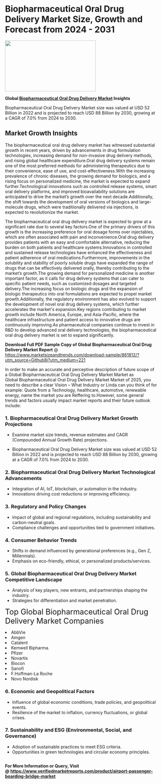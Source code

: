 <H1>Biopharmaceutical Oral Drug Delivery Market Size, Growth and Forecast from 2024 - 2031</H1><img class="aligncenter size-medium wp-image-584254" src="https://thirdeyenews.in/wp-content/uploads/2024/09/Global-Market-Research-300x168.jpeg" alt="" width="300" height="168" /><p><strong>Global&nbsp;<a href="https://www.marketsizeandtrends.com/download-sample/861812/?utm_source=Github8j?utm_medium=221">Biopharmaceutical Oral Drug Delivery Market</a> Insights</strong></p><p>Biopharmaceutical Oral Drug Delivery Market size was valued at USD 52 Billion in 2022 and is projected to reach USD 88 Billion by 2030, growing at a CAGR of 7.0% from 2024 to 2030.</p><p><h2>Market Growth Insights</h2> <p>The biopharmaceutical oral drug delivery market has witnessed substantial growth in recent years, driven by advancements in drug formulation technologies, increasing demand for non-invasive drug delivery methods, and rising global healthcare expenditure.Oral drug delivery systems remain one of the most preferred methods for administering therapeutics due to their convenience, ease of use, and cost-effectiveness.With the increasing prevalence of chronic diseases, the growing demand for biologics, and a rising focus on personalized medicine, the market is expected to expand further.Technological innovations such as controlled release systems, smart oral delivery platforms, and improved bioavailability solutions are anticipated to drive the market’s growth over the next decade.Additionally, the shift towards the development of oral versions of biologics and large-molecule drugs, which were traditionally delivered via injections, is expected to revolutionize the market.</p> <p>The biopharmaceutical oral drug delivery market is expected to grow at a significant rate due to several key factors.One of the primary drivers of this growth is the increasing preference for oral dosage forms over injectables, which are often associated with pain and inconvenience.Oral drug delivery provides patients with an easy and comfortable alternative, reducing the burden on both patients and healthcare systems.Innovations in controlled and sustained release technologies have enhanced the effectiveness and patient adherence of oral medications.Furthermore, improvements in the solubility and stability of poorly soluble drugs have expanded the range of drugs that can be effectively delivered orally, thereby contributing to the market’s growth.The growing demand for personalized medicine is another important factor, as it calls for drug delivery systems that can cater to specific patient needs, such as customized dosages and targeted delivery.The increasing focus on biologic drugs and the expansion of biologic therapeutics into oral formulations are expected to propel market growth.Additionally, the regulatory environment has also evolved to support the development of novel oral drug delivery systems, which further accelerates the market's expansion.Key regions contributing to market growth include North America, Europe, and Asia-Pacific, where the healthcare infrastructure and patient access to innovative drugs are continuously improving.As pharmaceutical companies continue to invest in R&D to develop advanced oral delivery technologies, the biopharmaceutical oral drug delivery market is set to expand significantly.</p><p><span class=""><strong>Download Full PDF Sample Copy of Global Biopharmaceutical Oral Drug Delivery Market Report</strong> @ <a href="https://www.marketsizeandtrends.com/download-sample/861812/?utm_source=Github8j?utm_medium=221" target="_blank">https://www.marketsizeandtrends.com/download-sample/861812/?utm_source=Github8j?utm_medium=221</a></span></p><p>In order to make an accurate and perceptive description of future scope of a Global&nbsp;Biopharmaceutical Oral Drug Delivery Market Market as Global&nbsp;Biopharmaceutical Oral Drug Delivery Market Market of 2025, you need to describe a clear Vision &ndash; What Industry or Linda can you think of for example: Quote from a Technology, healthcare, automotive, renewable energy, name the market you are Reffering to.However, some general trends and factors usually impact market reports and their future outlook include:</p><h3>1.&nbsp;<strong>Biopharmaceutical Oral Drug Delivery Market Growth Projections</strong></h3><ul><li>Examine market size trends, revenue estimates and CAGR (Compounded Annual Growth Rate) projections.</li><li><p>Biopharmaceutical Oral Drug Delivery Market size was valued at USD 52 Billion in 2022 and is projected to reach USD 88 Billion by 2030, growing at a CAGR of 7.0% from 2024 to 2030.</p></li></ul><h3>2.&nbsp;<strong>Biopharmaceutical Oral Drug Delivery Market Technological Advancements</strong></h3><ul><li>Integration of AI, IoT, blockchain, or automation in the industry.</li><li>Innovations driving cost reductions or improving efficiency.</li></ul><h3>3.&nbsp;<strong>Regulatory and Policy Changes</strong></h3><ul><li>Impact of global and regional regulations, including sustainability and carbon-neutral goals.</li><li>Compliance challenges and opportunities tied to government initiatives.</li></ul><h3>4.&nbsp;<strong>Consumer Behavior Trends</strong></h3><ul><li>Shifts in demand influenced by generational preferences (e.g., Gen Z, Millennials).</li><li>Emphasis on eco-friendly, ethical, or personalized products/services.</li></ul><h3>5.&nbsp;<strong>Global Biopharmaceutical Oral Drug Delivery Market Competitive Landscape</strong></h3><ul><li>Analysis of key players, new entrants, and partnerships shaping the industry.</li><li>Strategies for differentiation and market penetration.</li></ul><p data-pm-slice="1 1 []"><span style="color: inherit; font-family: inherit; font-size: 25px;">Top Global Biopharmaceutical Oral Drug Delivery Market Companies</span></p><div class="" data-test-id=""><p><li>AbbVie</li><li> Amgen</li><li> Catalent</li><li> Kemwell Bipharma.</li><li> Pfizer</li><li> Novartis</li><li> Biocon</li><li> Sanofi</li><li> F.Hoffman-La Roche</li><li> Novo Nordisk</li></p></div><h3>6.&nbsp;<strong>Economic and Geopolitical Factors</strong></h3><ul><li>Influence of global economic conditions, trade policies, and geopolitical events.</li><li>Resilience of the market to inflation, currency fluctuations, or global crises.</li></ul><h3>7.&nbsp;<strong>Sustainability and ESG (Environmental, Social, and Governance)</strong></h3><ul><li>Adoption of sustainable practices to meet ESG criteria.</li><li>Opportunities in green technologies and circular economy principles.</li></ul><h2><strong style="font-size: 14px;">For More Information or Query, Visit @&nbsp;</strong><a style="background-color: #ffffff; font-size: 14px;" href="https://www.marketsizeandtrends.com/report/biopharmaceutical-oral-drug-delivery-market/" target="_blank">https://www.verifiedmarketreports.com/product/airport-passenger-boarding-bridge-market</a></h2>